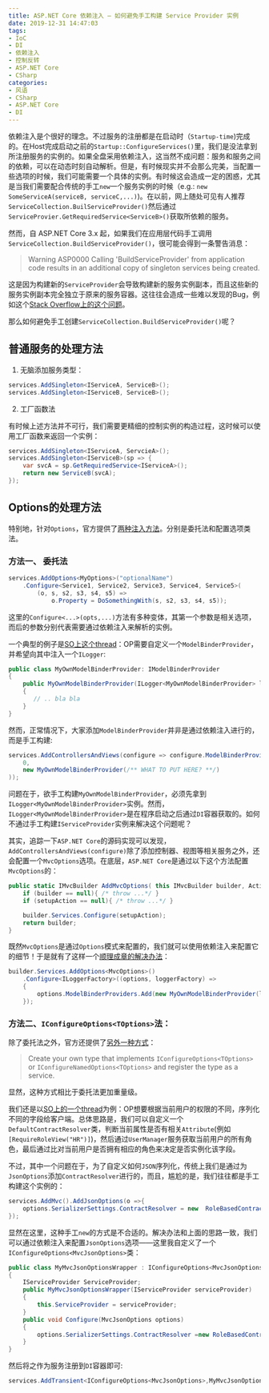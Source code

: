 ```yaml
---
title: ASP.NET Core 依赖注入 — 如何避免手工构建 Service Provider 实例
date: 2019-12-31 14:47:03
tags:
- IoC
- DI
- 依赖注入
- 控制反转
- ASP.NET Core
- CSharp
categories:
- 风语
- CSharp
- ASP.NET Core
- DI
---
```


依赖注入是个很好的理念。不过服务的注册都是在启动时（`Startup-time`)完成的。在Host完成启动之前的`Startup::ConfigureServices()`里，我们是没法拿到所注册服务的实例的。如果全盘采用依赖注入，这当然不成问题：服务和服务之间的依赖，可以在动态时刻自动解析。但是，有时候现实并不会那么完美，当配置一些选项的时候，我们可能需要一个具体的实例。有时候这会造成一定的困惑，尤其是当我们需要配合传统的手工`new`一个服务实例的时候（e.g.: `new SomeServiceA(serviceB, serviceC,...)`)。在以前，网上随处可见有人推荐`ServiceCollection.BuilServiceProvider()`然后通过`ServiceProvier.GetRequiredService<ServiceB>()`获取所依赖的服务。

然而，自 ASP.NET Core 3.x 起，如果我们在应用层代码手工调用`ServiceCollection.BuildServiceProvider()`，很可能会得到一条警告消息：

> Warning ASP0000 Calling 'BuildServiceProvider' from application code results in an additional copy of singleton services being created.

这是因为构建新的`ServiceProvider`会导致构建新的服务实例副本，而且这些新的服务实例副本完全独立于原来的服务容器。这往往会造成一些难以发现的Bug，例如这个[Stack Overflow上的这个问题](https://stackoverflow.com/q/58212736/10091607)。

那么如何避免手工创建`ServiceCollection.BuildServiceProvider()`呢？

<!-- more -->

## 普通服务的处理方法

1. 无脑添加服务类型：
```csharp
services.AddSingleton<IServiceA, ServiceB>();
services.AddSingleton<IServiceB, ServiceB>();
```

2. 工厂函数法

有时候上述方法并不可行，我们需要更精细的控制实例的构造过程，这时候可以使用工厂函数来返回一个实例：
```csharp
services.AddSingleton<IServiceA, ServcieA>();
services.AddSingleton<IServiceB>(sp => {
    var svcA = sp.GetRequiredService<IServiceA>();
    return new ServiceB(svcA);
});
```

## Options的处理方法

特别地，针对`Options`，官方提供了[两种注入方法](https://docs.microsoft.com/en-us/aspnet/core/fundamentals/configuration/options?view=aspnetcore-3.1#use-di-services-to-configure-options)。分别是委托法和配置选项类法。

### 方法一、 委托法
```csharp
services.AddOptions<MyOptions>("optionalName")
    .Configure<Service1, Service2, Service3, Service4, Service5>(
        (o, s, s2, s3, s4, s5) => 
            o.Property = DoSomethingWith(s, s2, s3, s4, s5));
```
这里的`Configure<...>(opts,...)`方法有多种变体，其第一个参数是相关选项，而后的参数分别代表需要通过依赖注入来解析的实例。



一个典型的例子是[SO上这个thread](https://stackoverflow.com/q/59539927/10091607)：OP需要自定义一个`ModelBinderProvider`，并希望向其中注入一个`ILogger`:
```csharp
public class MyOwnModelBinderProvider: IModelBinderProvider
{
    public MyOwnModelBinderProvider(ILogger<MyOwnModelBinderProvider> logger)
    {
       // .. bla bla
    }
}
```
然而，正常情况下，大家添加`ModelBinderProvider`并非是通过依赖注入进行的，而是手工构建:
```csharp
services.AddControllersAndViews(configure => configure.ModelBinderProviders.Insert(
    0, 
    new MyOwnModelBinderProvider(/** WHAT TO PUT HERE? **/)
));
```
问题在于，欲手工构建`MyOwnModelBinderProvider`，必须先拿到`ILogger<MyOwnModelBinderProvider>`实例。然而，`ILogger<MyOwnModelBinderProvider>`是在程序启动之后通过`DI`容器获取的。如何不通过手工构建`IServiceProvider`实例来解决这个问题呢？

其实，追踪一下`ASP.NET Core`的源码实现可以发现，`AddControllersAndViews(configure)`除了添加控制器、视图等相关服务之外，还会配置一个`MvcOptions`选项。在底层，`ASP.NET Core`是通过以下这个方法配置`MvcOptions`的：
```csharp
public static IMvcBuilder AddMvcOptions( this IMvcBuilder builder, Action<MvcOptions> setupAction){
    if (builder == null){ /* throw ...*/ }
    if (setupAction == null){ /* throw ...*/ }

    builder.Services.Configure(setupAction);
    return builder;
}
```
既然`MvcOptions`是通过`Options`模式来配置的，我们就可以使用依赖注入来配置它的细节！于是就有了这样一个[顺理成章的解决办法](https://stackoverflow.com/a/59540037/10091607)：
```csharp
builder.Services.AddOptions<MvcOptions>()
    .Configure<ILoggerFactory>((options, loggerFactory) =>
    {
        options.ModelBinderProviders.Add(new MyOwnModelBinderProvider(loggerFactory));
    });
```


### 方法二、`IConfigureOptions<TOptions>`法：

除了委托法之外，官方还提供了[另外一种方式](https://docs.microsoft.com/en-us/aspnet/core/fundamentals/configuration/options?view=aspnetcore-3.1#use-di-services-to-configure-options)：

> Create your own type that implements `IConfigureOptions<TOptions>` or `IConfigureNamedOptions<TOptions>` and register the type as a service.

显然，这种方式相比于委托法更加重量级。

我们还是以[SO上的一个thread](https://stackoverflow.com/q/53288633/10091607)为例：OP想要根据当前用户的权限的不同，序列化不同的字段给客户端。总体思路是，我们可以自定义一个`DefaultContractResolver`类，判断当前属性是否有相关`Attribute`(例如`[RequireRoleView("HR")]`)，然后通过`UserManager`服务获取当前用户的所有角色，最后通过比对当前用户是否拥有相应的角色来决定是否实例化该字段。

不过，其中一个问题在于，为了自定义如何`JSON`序列化，传统上我们是通过为`JsonOptions`添加`ContractResolver`进行的，而且，尴尬的是，我们往往都是手工构建这个实例的：
```csharp
services.AddMvc().AddJsonOptions(o =>{
    options.SerializerSettings.ContractResolver = new  RoleBasedContractResolver( ??? );
});
```
显然在这里，这种手工`new`的方式是不合适的。解决办法和上面的思路一致，我们可以通过依赖注入来配置`JsonOptions`选项——这里我自定义了一个`IConfigureOptions<MvcJsonOptions>`类：
```csharp
public class MyMvcJsonOptionsWrapper : IConfigureOptions<MvcJsonOptions>
{
    IServiceProvider ServiceProvider;
    public MyMvcJsonOptionsWrapper(IServiceProvider serviceProvider)
    {
        this.ServiceProvider = serviceProvider;
    }
    public void Configure(MvcJsonOptions options)
    {
        options.SerializerSettings.ContractResolver =new RoleBasedContractResolver(ServiceProvider);
    }
}
```
然后将之作为服务注册到`DI`容器即可:
```csharp
services.AddTransient<IConfigureOptions<MvcJsonOptions>,MyMvcJsonOptionsWrapper>();
```